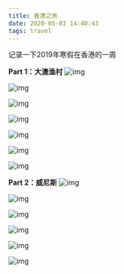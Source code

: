 ```yaml
---
title: 香港之旅
date: 2020-05-03 14:40:43
tags: travel
---
```

记录一下2019年寒假在香港的一周



**Part 1：大澳渔村**
![img](https://cdn.jsdelivr.net/gh/elsyq1123/blog1123/themes/Cxo/source/img/hk/1.jpg)

![img](https://cdn.jsdelivr.net/gh/elsyq1123/blog1123/themes/Cxo/source/img/hk/2.jpg)

![img](https://cdn.jsdelivr.net/gh/elsyq1123/blog1123/themes/Cxo/source/img/hk/3.jpg)

![img](https://cdn.jsdelivr.net/gh/elsyq1123/blog1123/themes/Cxo/source/img/hk/4.jpg)

![img](https://cdn.jsdelivr.net/gh/elsyq1123/blog1123/themes/Cxo/source/img/hk/5.jpg)

![img](https://cdn.jsdelivr.net/gh/elsyq1123/blog1123/themes/Cxo/source/img/hk/6.jpg)

![img](https://cdn.jsdelivr.net/gh/elsyq1123/blog1123/themes/Cxo/source/img/hk/7.jpg)

**Part 2：威尼斯**
![img](https://cdn.jsdelivr.net/gh/elsyq1123/blog1123/themes/Cxo/source/img/hk/8.jpg)

![img](https://cdn.jsdelivr.net/gh/elsyq1123/blog1123/themes/Cxo/source/img/hk/9.jpg)

![img](https://cdn.jsdelivr.net/gh/elsyq1123/blog1123/themes/Cxo/source/img/hk/10.jpg)

![img](https://cdn.jsdelivr.net/gh/elsyq1123/blog1123/themes/Cxo/source/img/hk/11.jpg)

![img](https://cdn.jsdelivr.net/gh/elsyq1123/blog1123/themes/Cxo/source/img/hk/12.jpg)

![img](https://cdn.jsdelivr.net/gh/elsyq1123/blog1123/themes/Cxo/source/img/hk/13.jpg)


